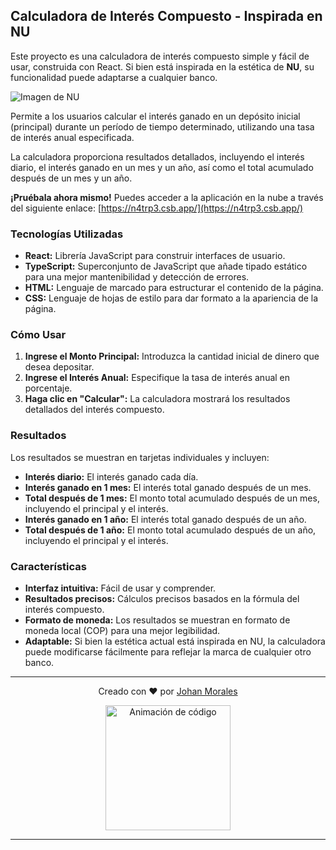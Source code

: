 ## Calculadora de Interés Compuesto - Inspirada en NU

Este proyecto es una calculadora de interés compuesto simple y fácil de usar, construida con React.  Si bien está inspirada en la estética de **NU**, su funcionalidad puede adaptarse a cualquier banco.

![Imagen de NU](https://blog.nu.com.mx/wp-content/uploads/2023/05/BlogNu_HEADER-1.jpg)

Permite a los usuarios calcular el interés ganado en un depósito inicial (principal) durante un período de tiempo determinado, utilizando una tasa de interés anual especificada. 

La calculadora proporciona resultados detallados, incluyendo el interés diario, el interés ganado en un mes y un año, así como el total acumulado después de un mes y un año.

**¡Pruébala ahora mismo!** Puedes acceder a la aplicación en la nube a través del siguiente enlace: [https://n4trp3.csb.app/](https://n4trp3.csb.app/)

### Tecnologías Utilizadas

* **React:** Librería JavaScript para construir interfaces de usuario.
* **TypeScript:** Superconjunto de JavaScript que añade tipado estático para una mejor mantenibilidad y detección de errores.
* **HTML:** Lenguaje de marcado para estructurar el contenido de la página.
* **CSS:** Lenguaje de hojas de estilo para dar formato a la apariencia de la página.

### Cómo Usar

1. **Ingrese el Monto Principal:** Introduzca la cantidad inicial de dinero que desea depositar.
2. **Ingrese el Interés Anual:** Especifique la tasa de interés anual en porcentaje.
3. **Haga clic en "Calcular":** La calculadora mostrará los resultados detallados del interés compuesto.

### Resultados

Los resultados se muestran en tarjetas individuales y  incluyen:

* **Interés diario:** El interés ganado cada día.
* **Interés ganado en 1 mes:** El interés total ganado después de un mes.
* **Total después de 1 mes:** El monto total acumulado después de un mes, incluyendo el principal y el interés.
* **Interés ganado en 1 año:** El interés total ganado después de un año.
* **Total después de 1 año:** El monto total acumulado después de un año, incluyendo el principal y el interés.

### Características

* **Interfaz intuitiva:** Fácil de usar y comprender.
* **Resultados precisos:** Cálculos precisos basados en la fórmula del interés compuesto.
* **Formato de moneda:** Los resultados se muestran en formato de moneda local (COP) para una mejor legibilidad.
* **Adaptable:** Si bien la estética actual está inspirada en NU, la calculadora puede modificarse fácilmente para reflejar la marca de cualquier otro banco.


---

<div align="center">
  <p>Creado con ❤️ por <a href="https://github.com/tu-usuario-de-github" target="_blank">Johan Morales</a></p>
  <img src="https://media.giphy.com/media/SWoSkN6DxTszq/giphy.gif" width="200" alt="Animación de código">
</div>

---
